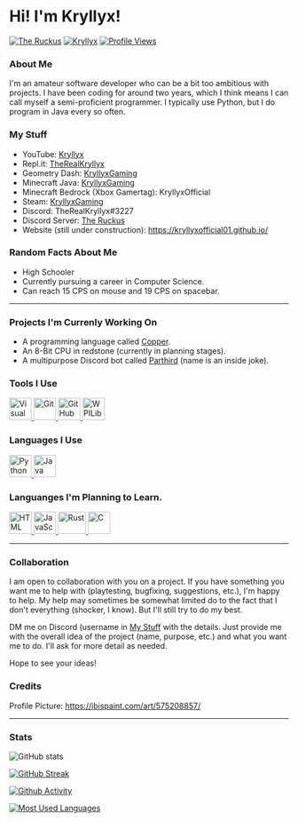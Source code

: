 # Hi! I'm Kryllyx!

[![The Ruckus](https://dcbadge.vercel.app/api/server/MDTF5eGUAC?style=flat&)](https://discord.gg/MDTF5eGUAC) [![Kryllyx](https://img.shields.io/youtube/channel/subscribers/UCCvt5Su0rBOPYp17EptU5Sg?style=flat&label=Subscribers&color=FF0000&logo=YouTube)](https://m.youtube.com/channel/UCCvt5Su0rBOPYp17EptU5Sg) [![Profile Views](https://komarev.com/ghpvc/?username=kryllyxoffical01&style=flat&color=blue&label=Profile%20Views)](https://github.com/kryllyxofficial01)

### About Me
I'm an amateur software developer who can be a bit too ambitious with projects. I have been coding for around two years, which I think means I can call myself a semi-proficient programmer. I typically use Python, but I do program in Java every so often.

<h3 id="my-stuff">My Stuff</h3>

- YouTube: [Kryllyx](https://www.youtube.com/channel/UCCvt5Su0rBOPYp17EptU5Sg/)
- Repl.it: [TheRealKryllyx](https://replit.com/@therealkryllyx)
- Geometry Dash: [KryllyxGaming](https://gdbrowser.com/u/kryllyxgaming)
- Minecraft Java: [KryllyxGaming](https://namemc.com/profile/KryllyxGaming.1)
- Minecraft Bedrock (Xbox Gamertag): KryllyxOfficial
- Steam: [KryllyxGaming](https://steamcommunity.com/id/KryllyxGaming/)
- Discord: TheRealKryllyx#3227
- Discord Server: [The Ruckus](https://discord.gg/MDTF5eGUAC)
- Website (still under construction): https://kryllyxofficial01.github.io/

### Random Facts About Me
- High Schooler
- Currently pursuing a career in Computer Science.
- Can reach 15 CPS on mouse and 19 CPS on spacebar.

---

### Projects I'm Currenly Working On
- A programming language called [Copper](https://github.com/copper-lang/copper).
- An 8-Bit CPU in redstone (currently in planning stages).
- A multipurpose Discord bot called [Parthird](https://github.com/kryllyxofficial01/parthird) (name is an inside joke).

### Tools I Use
<p align="left">
<a href="https://code.visualstudio.com/">
  <img src="https://cdn.jsdelivr.net/gh/devicons/devicon/icons/vscode/vscode-original.svg" height="40" width="40" alt="Visual Studio Code">
</a>
<a href="https://git-scm.com/?scrlybrkr=2a887914">
  <img src="https://cdn.jsdelivr.net/gh/devicons/devicon/icons/git/git-plain.svg" height="40" width="40" alt="Git">
</a>
<a href="https://docs.github.com/en/codespaces">
  <img src="https://user-images.githubusercontent.com/97801783/185406328-19ee4420-f497-4fd6-b214-e82c7ffe4fee.png" height="40" width="40" alt="GitHub Codespaces">
</a>
<a href="https://wpilib.org/">
  <img src="https://user-images.githubusercontent.com/97801783/185406854-6c7efe05-8cfa-431b-9653-b1448681850c.png" height="40" width="40" alt="WPILib">
</a>

### Languages I Use
<p align="left">
<a href="https://www.python.org/">
  <img src="https://cdn.jsdelivr.net/gh/devicons/devicon/icons/python/python-original.svg" height="40" width="40" alt="Python">
</a>
<a href="https://www.java.com/en/">
  <img src="https://cdn.jsdelivr.net/gh/devicons/devicon/icons/java/java-original.svg" height="40" width="40" alt="Java">
</a>

### Languanges I'm Planning to Learn.
<p align="left">
<a href="https://html.spec.whatwg.org/multipage/">
  <img src="https://cdn.jsdelivr.net/gh/devicons/devicon/icons/html5/html5-original.svg" height="40" width="40" alt="HTML">
</a>
<a href="https://www.javascript.com/">
  <img src="https://cdn.jsdelivr.net/gh/devicons/devicon/icons/javascript/javascript-original.svg" height="40" width="40" alt="JavaScript">
</a>
<a href="https://www.rust-lang.org/">
  <img src="https://user-images.githubusercontent.com/97801783/182677907-a7fb7c71-f844-4e04-9b06-f380d5cc6a51.png" height="40" width="50" alt="Rust">
</a>
<a href="https://m.youtube.com/watch?v=dQw4w9WgXcQ">
  <img src="https://cdn.jsdelivr.net/gh/devicons/devicon/icons/c/c-original.svg" height="40" width="40" alt="C">
</a>

---

### Collaboration
I am open to collaboration with you on a project. If you have something you want me to help with (playtesting, bugfixing, suggestions, etc.), I'm happy to help. My help may sometimes be somewhat limited do to the fact that I don't everything (shocker, I know). But I'll still try to do my best.

DM me on Discord (username in [My Stuff](#my-stuff) with the details. Just provide me with the overall idea of the project (name, purpose, etc.) and what you want me to do. I'll ask for more detail as needed.

Hope to see your ideas!

### Credits
Profile Picture: https://ibispaint.com/art/575208857/

---

### Stats

![GitHub stats](https://github-readme-stats.vercel.app/api?username=kryllyxofficial01&show_icons=true&theme=react&custom_title=Github%20Stats)

[![GitHub Streak](https://streak-stats.demolab.com?user=kryllyxofficial01&theme=react)](https://git.io/streak-stats)

[![Github Activity](https://activity-graph.herokuapp.com/graph?username=kryllyxofficial01&theme=react-dark)](https://github.com/ashutosh00710/github-readme-activity-graph)

[![Most Used Languages](https://github-readme-stats.vercel.app/api/top-langs/?username=kryllyxofficial01&hide=Dockerfile,HTML&layout=compact&theme=react)](https://github.com/anuraghazra/github-readme-stats)
